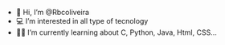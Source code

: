 - 💙 Hi, I’m @Rbcoliveira
- 💻 I’m interested in all type of tecnology
- 🧑‍🎓 I’m currently learning about C, Python, Java, Html, CSS...

<!---
Rbcoliveira/Rbcoliveira is a ✨ special ✨ repository because its `README.md` (this file) appears on your GitHub profile.
You can click the Preview link to take a look at your changes.
--->

